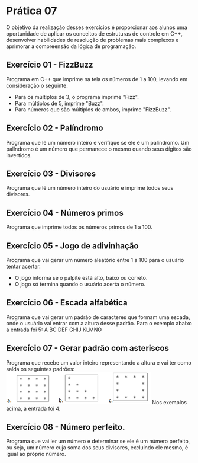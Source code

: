 # Prática 07
O objetivo da realização desses exercícios é proporcionar aos alunos uma oportunidade de aplicar os conceitos de estruturas de controle em C++, desenvolver habilidades de resolução de problemas mais complexos e aprimorar a compreensão da lógica de programação.
## Exercício 01 - FizzBuzz
Programa em C++ que imprime na tela os números de 1 a 100, levando em consideração o seguinte:
- Para os múltiplos de 3, o programa imprime "Fizz".
- Para múltiplos de 5, imprime "Buzz".
- Para números que são múltiplos de ambos, imprime "FizzBuzz".
## Exercício 02 - Palíndromo
Programa que lê um número inteiro e verifique se ele é um palíndromo.
Um palíndromo é um número que permanece o mesmo quando seus dígitos são invertidos.
## Exercício 03 - Divisores 
Programa que lê um número inteiro do usuário e imprime todos seus divisores.
## Exercício 04 - Números primos
Programa que imprime todos os números primos de 1 a 100.
## Exercício 05 - Jogo de adivinhação
Programa que vai gerar um número aleatório entre 1 a 100 para o usuário tentar acertar.
- O jogo informa se o palpite está alto, baixo ou correto.
- O jogo só termina quando o usuário acerta o número.
## Exercício 06 - Escada alfabética
Programa que vai gerar um padrão de caracteres que formam uma escada, onde o usuário vai entrar com a altura desse padrão. Para o exemplo abaixo a entrada foi 5:
A
BC
DEF
GHIJ
KLMNO
## Exercício 07 - Gerar padrão com asteriscos
Programa que recebe um valor inteiro representando a altura e vai ter como saída os seguintes padrões: 
![Alt text](image.png)
Nos exemplos acima, a entrada foi 4.
## Exercício 08 - Número perfeito.
Programa que vai ler um número e determinar se ele é um número perfeito, ou seja, um número cuja soma dos seus divisores, excluindo ele mesmo, é igual ao próprio número.

